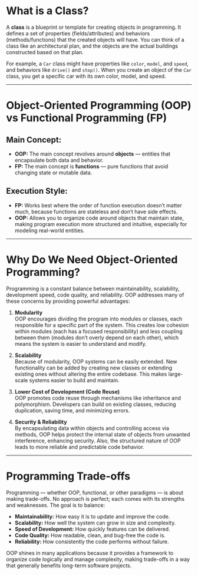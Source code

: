 # What is a Class?

A **class** is a blueprint or template for creating objects in programming. It defines a set of properties (fields/attributes) and behaviors (methods/functions) that the created objects will have. You can think of a class like an architectural plan, and the objects are the actual buildings constructed based on that plan.

For example, a `Car` class might have properties like `color`, `model`, and `speed`, and behaviors like `drive()` and `stop()`. When you create an object of the `Car` class, you get a specific car with its own color, model, and speed.

---

# Object-Oriented Programming (OOP) vs Functional Programming (FP)

## Main Concept:

- **OOP:** The main concept revolves around **objects** — entities that encapsulate both data and behavior.
- **FP:** The main concept is **functions** — pure functions that avoid changing state or mutable data.

## Execution Style:

- **FP:** Works best where the order of function execution doesn’t matter much, because functions are stateless and don’t have side effects.
- **OOP:** Allows you to organize code around objects that maintain state, making program execution more structured and intuitive, especially for modeling real-world entities.

---

# Why Do We Need Object-Oriented Programming?

Programming is a constant balance between maintainability, scalability, development speed, code quality, and reliability. OOP addresses many of these concerns by providing powerful advantages:

1. **Modularity**  
   OOP encourages dividing the program into modules or classes, each responsible for a specific part of the system. This creates low cohesion within modules (each has a focused responsibility) and less coupling between them (modules don’t overly depend on each other), which means the system is easier to understand and modify.

2. **Scalability**  
   Because of modularity, OOP systems can be easily extended. New functionality can be added by creating new classes or extending existing ones without altering the entire codebase. This makes large-scale systems easier to build and maintain.

3. **Lower Cost of Development (Code Reuse)**  
   OOP promotes code reuse through mechanisms like inheritance and polymorphism. Developers can build on existing classes, reducing duplication, saving time, and minimizing errors.

4. **Security & Reliability**  
   By encapsulating data within objects and controlling access via methods, OOP helps protect the internal state of objects from unwanted interference, enhancing security. Also, the structured nature of OOP leads to more reliable and predictable code behavior.

---

# Programming Trade-offs

Programming — whether OOP, functional, or other paradigms — is about making trade-offs. No approach is perfect; each comes with its strengths and weaknesses. The goal is to balance:

- **Maintainability:** How easy it is to update and improve the code.
- **Scalability:** How well the system can grow in size and complexity.
- **Speed of Development:** How quickly features can be delivered.
- **Code Quality:** How readable, clean, and bug-free the code is.
- **Reliability:** How consistently the code performs without failure.

OOP shines in many applications because it provides a framework to organize code logically and manage complexity, making trade-offs in a way that generally benefits long-term software projects.
